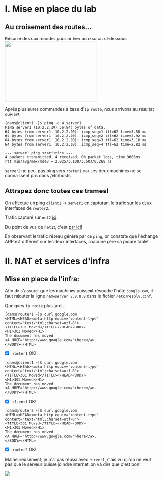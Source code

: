 # I. Mise en place du lab

## Au croisement des routes...

Résumé des commandes pour arriver au résultat ci-dessous:
<img src="https://images.ladepeche.fr/api/v1/images/view/5c3607048fe56f5d53552b91/large/image.jpg" width="300" height="200" />

Après plusieures commandes à base d'`ìp route`, nous arrivons au résultat suivant:

```
[dams@client1 ~]$ ping -c 4 server1
PING server1 (10.2.2.10) 56(84) bytes of data.
64 bytes from server1 (10.2.2.10): icmp_seq=1 ttl=62 time=3.50 ms
64 bytes from server1 (10.2.2.10): icmp_seq=2 ttl=62 time=2.92 ms
64 bytes from server1 (10.2.2.10): icmp_seq=3 ttl=62 time=3.18 ms
64 bytes from server1 (10.2.2.10): icmp_seq=4 ttl=62 time=2.82 ms

--- server1 ping statistics ---
4 packets transmitted, 4 received, 0% packet loss, time 3006ms
rtt min/avg/max/mdev = 2.825/3.108/3.503/0.268 ms
```
`server1` ne peut pas ping vers `router1` car ces deux machines ne se connaissent pas dans /etc/hosts.

## Attrapez donc toutes ces trames!

On effectue un ping `client1` &rarr; `server1` en capturant le trafic sur les deux interfaces de `router2`.

Trafic capturé sur `net2` [ici](Captures/capnet2.pcap).

Du point de vue de `net12`, c'est [par ici!](Captures/capnet12.pcap)

En observant le trafic réseau généré par ce `ping`, on constate que l'échange ARP est différent sur les deux interfaces, chacune gère sa propre table!

# II. NAT et services d'infra

## Mise en place de l'infra:

Afin de s'assurer que les machines puissent résoudre l'hôte `google.com`, il faut rajouter la ligne `nameserver 8.8.8.8` dans le fichier `/etc/resolv.conf`.

Quelques `ip route` plus tard...

```
[dams@router1 ~]$ curl google.com
<HTML><HEAD><meta http-equiv="content-type" content="text/html;charset=utf-8">
<TITLE>301 Moved</TITLE></HEAD><BODY>
<H1>301 Moved</H1>
The document has moved
<A HREF="http://www.google.com/">here</A>.
</BODY></HTML>
```
- [x] `router1` OK!

```
[dams@client1 ~]$ curl google.com
<HTML><HEAD><meta http-equiv="content-type" content="text/html;charset=utf-8">
<TITLE>301 Moved</TITLE></HEAD><BODY>
<H1>301 Moved</H1>
The document has moved
<A HREF="http://www.google.com/">here</A>.
</BODY></HTML>
```
- [x] `client1` OK!

```
[dams@router2 ~]$ curl google.com
<HTML><HEAD><meta http-equiv="content-type" content="text/html;charset=utf-8">
<TITLE>301 Moved</TITLE></HEAD><BODY>
<H1>301 Moved</H1>
The document has moved
<A HREF="http://www.google.com/">here</A>.
</BODY></HTML>
```
- [x] `router2` OK!

Malheureusement, je n'ai pas réussi avec `server1`, mais vu qu'on ne veut pas que le serveur puisse joindre internet, on va dire que c'est bon!

<img src="https://media.giphy.com/media/13Qumr2SLqrl5e/giphy.gif"/>
